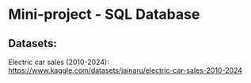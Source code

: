# Mini-project - SQL Database

## Datasets:
Electric car sales (2010-2024): https://www.kaggle.com/datasets/jainaru/electric-car-sales-2010-2024
